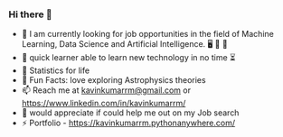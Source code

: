 ### Hi there 👋

- 🌱 I am currently looking for job opportunities in the field of Machine Learning, Data Science and Artificial Intelligence. 🖥 🤖 🎒
- 🐆 quick learner able to learn new technology in no time ⏳
- 🏅 Statistics for life
- 🔭 Fun Facts: love exploring Astrophysics theories
- 📫 Reach me at kavinkumarrm@gmail.com or https://www.linkedin.com/in/kavinkumarrm/
- 🤔 would appreciate if could help me out on my Job search
- ⚡ Portfolio - https://kavinkumarrm.pythonanywhere.com/
<!--
**KavinkumarRM/kavinkumarrm** is a ✨ _special_ ✨ repository because its `README.md` (this file) appears on your GitHub profile.

Here are some ideas to get you started:

- 🔭 I’m currently working on ...
- 🌱 I’m currently learning ...
- 👯 I’m looking to collaborate on ...
- 🤔 I’m looking for help with ...
- 💬 Ask me about ...
- 📫 How to reach me: ...
- 😄 Pronouns: ...
- ⚡ Fun fact: ...
-->

